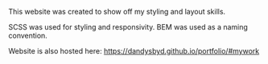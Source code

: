 This website was created to show off my styling and layout skills.

SCSS was used for styling and responsivity. 
BEM was used as a naming convention.

Website is also hosted here: https://dandysbyd.github.io/portfolio/#mywork
